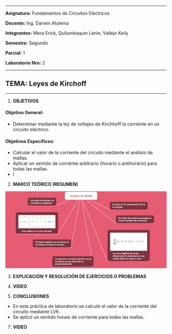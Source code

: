 ------------
 **Asignatura:**  Fundamentos de Circuitos Eléctricos 
                          
 **Docente:**     Ing. Darwin Alulema            
                    
 **Integrantes:** Mera Erick, Quilumbaquin Lenin, Vallejo Keily
                  
 **Semestre:**    Segundo
 
 **Parcial:**     1
 
 **Laboratorio Nro:**     2
 
------------
## **TEMA:**  Leyes de Kirchoff
------------

 1. **OBJETIVOS**


#### Objetivo General:

 - Determinar mediante la ley de voltajes de Kirchhoff la corriente en un circuito eléctrico. 

#### Objetivos Específicos:

 - Calcular el valor de la corriente del circuito mediante el análisis de mallas. 
 - Aplicar un sentido de corriente arbitrario (horario o antihorario) para todas las mallas.
 -  l


2. **MARCO TEÓRICO (RESUMEN)**

<img src="analisis_de_mallas.PNG">

3. **EXPLICACIÓN Y RESOLUCIÓN DE EJERCICIOS O PROBLEMAS** 



4. **VIDEO**

5. **CONCLUSIONES**

  - En esta práctica de laboratorio se calculó el valor de la corriente del circuito mediante LVK. 
  - Se aplicó un sentido horaio de corriente para todas las mallas. 





7. **VIDEO**
